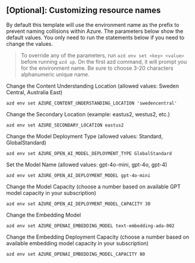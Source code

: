 ## [Optional]: Customizing resource names 

By default this template will use the environment name as the prefix to prevent naming collisions within Azure. The parameters below show the default values. You only need to run the statements below if you need to change the values. 


> To override any of the parameters, run `azd env set <key> <value>` before running `azd up`. On the first azd command, it will prompt you for the environment name. Be sure to choose 3-20 characters alphanumeric unique name. 

Change the Content Understanding Location (allowed values: Sweden Central, Australia East)

```shell
azd env set AZURE_CONTENT_UNDERSTANDING_LOCATION 'swedencentral'
```

Change the Secondary Location (example: eastus2, westus2, etc.)

```shell
azd env set AZURE_SECONDARY_LOCATION eastus2
```

Change the Model Deployment Type (allowed values: Standard, GlobalStandard)

```shell
azd env set AZURE_OPEN_AI_MODEL_DEPLOYMENT_TYPE GlobalStandard
```

Set the Model Name (allowed values: gpt-4o-mini, gpt-4o, gpt-4)

```shell
azd env set AZURE_OPEN_AI_DEPLOYMENT_MODEL gpt-4o-mini
```

Change the Model Capacity (choose a number based on available GPT model capacity in your subscription)

```shell
azd env set AZURE_OPEN_AI_DEPLOYMENT_MODEL_CAPACITY 30
```

Change the Embedding Model 

```shell
azd env set AZURE_OPENAI_EMBEDDING_MODEL text-embedding-ada-002
```

Change the Embedding Deployment Capacity (choose a number based on available embedding model capacity in your subscription)

```shell
azd env set AZURE_OPENAI_EMBEDDING_MODEL_CAPACITY 80
```